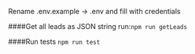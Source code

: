 Rename .env.example -> .env and fill with credentials

####Get all leads as JSON string run:`npm run getLeads`

####Run tests `npm run test`
